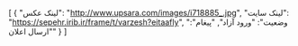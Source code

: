 [
  {
    "لینک عکس": "http://www.upsara.com/images/i718885_.jpg",
    "لینک سایت": "https://sepehr.irib.ir/frame/t/varzesh?eitaafly",
    "وضعیت": "ورود آزاد",
    "پیغام": "ارسال اعلان"
  }
]
